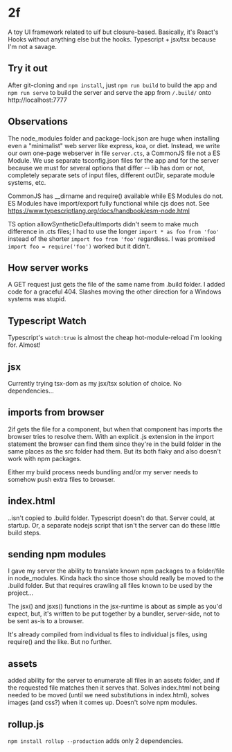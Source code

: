 # 2f

A toy UI framework related to uif but closure-based. Basically, it's React's Hooks without anything else but the hooks. Typescript + jsx/tsx because I'm not a savage.

## Try it out

After git-cloning and `npm install`, just `npm run build` to build the app and `npm run serve` to build the server and serve the app from `/.build/` onto http://localhost:7777

## Observations

The node_modules folder and package-lock.json are huge when installing even a "minimalist" web server like express, koa, or diet. Instead, we write our own one-page webserver in file `server.cts`, a CommonJS file not a ES Module. We use separate tsconfig.json files for the app and for the server because we must for several options that differ -- lib has dom or not, completely separate sets of input files, different outDir, separate module systems, etc.

CommonJS has \_\_dirname and require() available while ES Modules do not. ES Modules have import/export fully functional while cjs does not. See https://www.typescriptlang.org/docs/handbook/esm-node.html

TS option allowSyntheticDefaultImports didn't seem to make much difference in .cts files; I had to use the longer `import * as foo from 'foo'` instead of the shorter `import foo from 'foo'` regardless. I was promised `import foo = require('foo')` worked but it didn't.

## How server works

A GET request just gets the file of the same name from .build folder. I added code for a graceful 404. Slashes moving the other direction for a Windows systems was stupid.

## Typescript Watch

Typescript's `watch:true` is almost the cheap hot-module-reload i'm looking for. Almost!

## jsx

Currently trying tsx-dom as my jsx/tsx solution of choice. No dependencies...

## imports from browser

2if gets the file for a component, but when that component has imports the browser tries to resolve them. With an explicit .js extension in the import statement the browser can find them since they're in the build folder in the same places as the src folder had them. But its both flaky and also doesn't work with npm packages.

Either my build process needs bundling and/or my server needs to somehow push extra files to browser.

## index.html

..isn't copied to .build folder. Typescript doesn't do that. Server could, at startup. Or, a separate nodejs script that isn't the server can do these little build steps.

## sending npm modules

I gave my server the ability to translate known npm packages to a folder/file in node_modules. Kinda hack tho since those should really be moved to the .build folder. But that requires crawling all files known to be used by the project...

The jsx() and jsxs() functions in the jsx-runtime is about as simple as you'd expect, but, it's written to be put together by a bundler, server-side, not to be sent as-is to a browser.

It's already compiled from individual ts files to individual js files, using require() and the like. But no further.

## assets

added ability for the server to enumerate all files in an assets folder, and if the requested file matches then it serves that. Solves index.html not being needed to be moved (until we need substitutions in index.html), solves images (and css?) when it comes up. Doesn't solve npm modules.

## rollup.js

`npm install rollup --production` adds only 2 dependencies.
